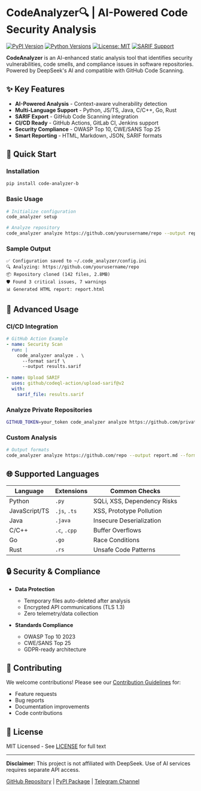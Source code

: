 # CodeAnalyzer🔍 | AI-Powered Code Security Analysis

[![PyPI Version](https://img.shields.io/pypi/v/code-analyzer-b.svg)](https://pypi.org/project/code-analyzer-b/)
[![Python Versions](https://img.shields.io/pypi/pyversions/code-analyzer-b.svg)](https://pypi.org/project/code-analyzer-b/)
[![License: MIT](https://img.shields.io/badge/License-MIT-blue.svg)](https://opensource.org/licenses/MIT)
[![SARIF Support](https://img.shields.io/badge/SARIF-2.1.0-green.svg)](https://docs.github.com/en/code-security/code-scanning/integrating-with-code-scanning/sarif-support-for-code-scanning)

**CodeAnalyzer** is an AI-enhanced static analysis tool that identifies security vulnerabilities, code smells, and compliance issues in software repositories. Powered by DeepSeek's AI and compatible with GitHub Code Scanning.

## ✨ Key Features

- **AI-Powered Analysis** - Context-aware vulnerability detection
- **Multi-Language Support** - Python, JS/TS, Java, C/C++, Go, Rust
- **SARIF Export** - GitHub Code Scanning integration
- **CI/CD Ready** - GitHub Actions, GitLab CI, Jenkins support
- **Security Compliance** - OWASP Top 10, CWE/SANS Top 25
- **Smart Reporting** - HTML, Markdown, JSON, SARIF formats

## 🚀 Quick Start

### Installation
```bash
pip install code-analyzer-b
```

### Basic Usage
```bash
# Initialize configuration
code_analyzer setup

# Analyze repository
code_analyzer analyze https://github.com/yourusername/repo --output report.html
```

### Sample Output
```text
✅ Configuration saved to ~/.code_analyzer/config.ini
🔍 Analyzing: https://github.com/yourusername/repo
📦 Repository cloned (142 files, 2.8MB)
🛡️ Found 3 critical issues, 7 warnings
📊 Generated HTML report: report.html
```

## 🔧 Advanced Usage

### CI/CD Integration
```yaml
# GitHub Action Example
- name: Security Scan
  run: |
    code_analyzer analyze . \
      --format sarif \
      --output results.sarif
      
- name: Upload SARIF
  uses: github/codeql-action/upload-sarif@v2
  with:
    sarif_file: results.sarif
```

### Analyze Private Repositories
```bash
GITHUB_TOKEN=your_token code_analyzer analyze https://github.com/private/repo
```

### Custom Analysis
```bash
# Output formats
code_analyzer analyze https://github.com/repo --output report.md --format markdown
```

## 🌐 Supported Languages

| Language       | Extensions           | Common Checks               |
|----------------|----------------------|-----------------------------|
| Python         | `.py`                | SQLi, XSS, Dependency Risks |
| JavaScript/TS  | `.js`, `.ts`         | XSS, Prototype Pollution    |
| Java           | `.java`              | Insecure Deserialization    |
| C/C++          | `.c`, `.cpp`         | Buffer Overflows            |
| Go             | `.go`                | Race Conditions             |
| Rust           | `.rs`                | Unsafe Code Patterns        |

## 🔒 Security & Compliance

- **Data Protection**
  - Temporary files auto-deleted after analysis
  - Encrypted API communications (TLS 1.3)
  - Zero telemetry/data collection

- **Standards Compliance**
  - OWASP Top 10 2023
  - CWE/SANS Top 25
  - GDPR-ready architecture

## 🤝 Contributing

We welcome contributions! Please see our [Contribution Guidelines](CONTRIBUTING.md) for:
- Feature requests
- Bug reports
- Documentation improvements
- Code contributions

## 📜 License

MIT Licensed - See [LICENSE](LICENSE) for full text

---

**Disclaimer:** This project is not affiliated with DeepSeek. Use of AI services requires separate API access.

[GitHub Repository](https://github.com/BotirBakhtiyarov/code_analyzerr) | 
[PyPI Package](https://pypi.org/project/code-analyzer-b/) | 
[Telegram Channel](https://t.me/opensource_uz)
